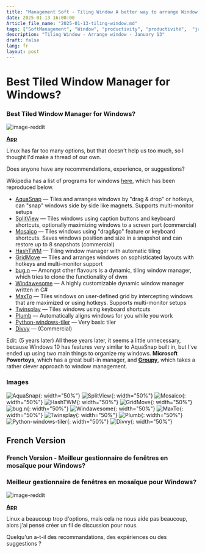 ```yaml
---
title: "Management Soft - Tiling Window A better way to arrange Window - 13 janvier 2025"
date: 2025-01-13 16:00:00
Article_file_name: "2025-01-13-tiling-window.md"
tags: ["SoftManagement", "Window", "productivity", "productivité",  "jan", "jan-2025"]
description: "Tiling Window - Arrange window - January 13"
draft: false
lang: fr
layout: post
---
```





# Best Tiled Window Manager for Windows?
### Best Tiled Window Manager for Windows?

![image-reddit](https://www.redditstatic.com/desktop2x/img/renderTimingPixel.png)

[**App**](https://www.reddit.com/r/windows/search?q=flair_name%3A%22App%22&restrict_sr=1)

Linux has far too many options, but that doesn't help us too much, so I thought I'd make a thread of our own.

Does anyone have any recommendations, experience, or suggestions?

Wikipedia has a list of programs for windows [here](http://en.wikipedia.org/wiki/Tiling_window_manager#Third-party_addons), which has been reproduced below.

- [AquaSnap](http://www.nurgo-software.com/products/aquasnap) — Tiles and arranges windows by "drag & drop" or hotkeys, can "snap" windows side by side like magnets. Supports multi-monitor setups
- [SplitView](http://www.splitview.com/) — Tiles windows using caption buttons and keyboard shortcuts, optionally maximizing windows to a screen part (commercial)
- [Mosaico](http://www.soulidstudio.com/) — Tiles windows using "drag&go" feature or keyboard shortcuts. Saves windows position and size in a snapshot and can restore up to 8 snapshots (commercial)
- [HashTWM](https://github.com/ZaneA/HashTWM) — Tiling window manager with automatic tiling
- [GridMove](http://jgpaiva.dcmembers.com/gridmove.html) — Tiles and arranges windows on sophisticated layouts with hotkeys and multi-monitor support
- [bug.n](https://github.com/fuhsjr00/bug.n) — Amongst other flavours is a dynamic, tiling window manager, which tries to clone the functionality of dwm
- [Windawesome](https://windawesome.codeplex.com/) — A highly customizable dynamic window manager written in C#
- [MaxTo](http://maxto.net/) — Tiles windows on user-defined grid by intercepting windows that are maximized or using hotkeys. Supports multi-monitor setups
- [Twinsplay](http://www.zinstall.com/products/twinsplay) — Tiles windows using keyboard shortcuts
- [Plumb](http://palatialsoftware.com/plumb) — Automatically aligns windows for you while you work
- [Python-windows-tiler](https://github.com/Tzbob/python-windows-tiler) — Very basic tiler
- [Divvy](http://mizage.com/divvy/) — (Commercial)

Edit: (5 years later) All these years later, it seems a little unnecessary, because Windows 10 has features very similar to AquaSnap built in, but I've ended up using two main things to organize my windows. **Microsoft Powertoys**, which has a great built-in manager, and [**Groupy**](https://www.stardock.com/products/groupy/), which takes a rather clever approach to window management.

### Images 
![AquaSnap](https://www.nurgo-software.com/images/aquasnap.png){: width="50%"}
![SplitView](https://www.splitview.com/images/splitview.png){: width="50%"}
![Mosaico](https://www.soulidstudio.com/images/mosaico.png){: width="50%"}
![HashTWM](https://github.com/ZaneA/HashTWM/raw/master/screenshot.png){: width="50%"}
![GridMove](http://jgpaiva.dcmembers.com/images/gridmove.png){: width="50%"}
![bug.n](https://github.com/fuhsjr00/bug.n/raw/master/screenshot.png){: width="50%"}
![Windawesome](https://windawesome.codeplex.com/images/windawesome.png){: width="50%"}
![MaxTo](http://maxto.net/images/maxto.png){: width="50%"}
![Twinsplay](http://www.zinstall.com/images/twinsplay.png){: width="50%"}
![Plumb](http://palatialsoftware.com/images/plumb.png){: width="50%"}
![Python-windows-tiler](https://github.com/Tzbob/python-windows-tiler/raw/master/screenshot.png){: width="50%"}
![Divvy](http://mizage.com/images/divvy.png){: width="50%"}

## French Version
### French Version - Meilleur gestionnaire de fenêtres en mosaïque pour Windows?

### Meilleur gestionnaire de fenêtres en mosaïque pour Windows?

![image-reddit](https://www.redditstatic.com/desktop2x/img/renderTimingPixel.png)

[**App**](https://www.reddit.com/r/windows/search?q=flair_name%3A%22App%22&restrict_sr=1)

Linux a beaucoup trop d'options, mais cela ne nous aide pas beaucoup, alors j'ai pensé créer un fil de discussion pour nous.

Quelqu'un a-t-il des recommandations, des expériences ou des suggestions ?

